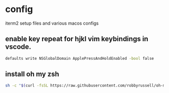 # config
iterm2 setup files and various macos configs


## enable key repeat for hjkl vim keybindings in vscode.
```bash
defaults write NSGlobalDomain ApplePressAndHoldEnabled -bool false
```

## install oh my zsh
```bash
sh -c "$(curl -fsSL https://raw.githubusercontent.com/robbyrussell/oh-my-zsh/master/tools/install.sh)"
```
